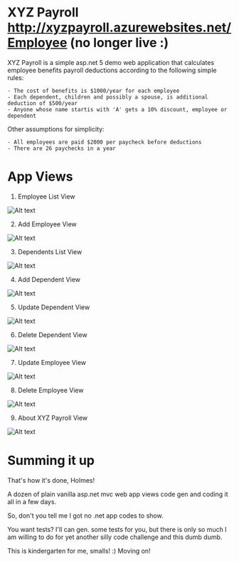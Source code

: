 # XYZ Payroll http://xyzpayroll.azurewebsites.net/Employee (no longer live :)

XYZ Payroll is a simple asp.net 5 demo web application that calculates employee benefits payroll deductions according to the following simple rules:

    - The cost of benefits is $1000/year for each employee
    - Each dependent, children and possibly a spouse, is additional deduction of $500/year
    - Anyone whose name startis with 'A' gets a 10% discount, employee or dependent

Other assumptions for simplicity:

    - All employees are paid $2000 per paycheck before deductions
    - There are 26 paychecks in a year

# App Views

1. Employee List View

![Alt text](https://github.com/RandomFractals/payroll/blob/master/screens/XYZPayrollV2.png?raw=true 
 "Employee List View Screenshot")
 
 2. Add Employee View

![Alt text](https://github.com/RandomFractals/payroll/blob/master/screens/AddEmployeeView.png?raw=true 
 "Add Employee View Screenshot")
 
 3. Dependents List View

![Alt text](https://github.com/RandomFractals/payroll/blob/master/screens/UpdateDependentsListView.png?raw=true 
 "Update Dependents List View Screenshot")
 
 4. Add Dependent View

![Alt text](https://github.com/RandomFractals/payroll/blob/master/screens/AddDependentView.png?raw=true 
 "Add Dependent View Screenshot")
 
 5. Update Dependent View

![Alt text](https://github.com/RandomFractals/payroll/blob/master/screens/UpdateDependentView.png?raw=true 
 "Update Dependent View Screenshot")
 
 6. Delete Dependent View

![Alt text](https://github.com/RandomFractals/payroll/blob/master/screens/DeleteDependentView.png?raw=true 
 "Delete Dependent View Screenshot")
 
 7. Update Employee View

![Alt text](https://github.com/RandomFractals/payroll/blob/master/screens/UpdateEmployeeView.png?raw=true 
 "Update Employee View Screenshot")
 
 8. Delete Employee View

![Alt text](https://github.com/RandomFractals/payroll/blob/master/screens/DeleteEmployeeView.png?raw=true 
 "Delete Employee View Screenshot")
 
 9. About XYZ Payroll View

![Alt text](https://github.com/RandomFractals/payroll/blob/master/screens/AboutXYZPayroll.png?raw=true 
 "About XYZ Payroll View Screenshot")
 
# Summing it up
 
 That's how it's done, Holmes! 
 
 A dozen of plain vanilla asp.net mvc web app views code gen and coding it all in a few days.

 So, don't you tell me I got no .net app codes to show. 
 
 You want tests? I'll can gen. some tests for you, but there is only so much I am willing to do for yet another silly code challenge and this dumb dumb.
 
 This is kindergarten for me, smalls! :) Moving on!
 
